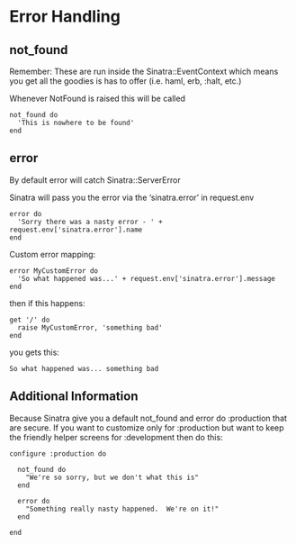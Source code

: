 Error Handling
==============

not\_found
---------
Remember: These are run inside the Sinatra::EventContext which means you get all the goodies is has to offer (i.e. haml, erb, :halt, etc.)

Whenever NotFound is raised this will be called

    not_found do
      'This is nowhere to be found'
    end

error
-----
By default error will catch Sinatra::ServerError

Sinatra will pass you the error via the ‘sinatra.error’ in request.env

	error do
	  'Sorry there was a nasty error - ' + request.env['sinatra.error'].name
	end

Custom error mapping:

	error MyCustomError do
	  'So what happened was...' + request.env['sinatra.error'].message
	end

then if this happens:

	get '/' do
	  raise MyCustomError, 'something bad'
	end

you gets this:

	So what happened was... something bad

Additional Information
----------------------
Because Sinatra give you a default not\_found and error do :production that are secure. If you want to customize only for :production but want to keep the friendly helper screens for :development then do this:

	configure :production do

	  not_found do
	    "We're so sorry, but we don't what this is"
	  end

	  error do
	    "Something really nasty happened.  We're on it!"
	  end

	end
